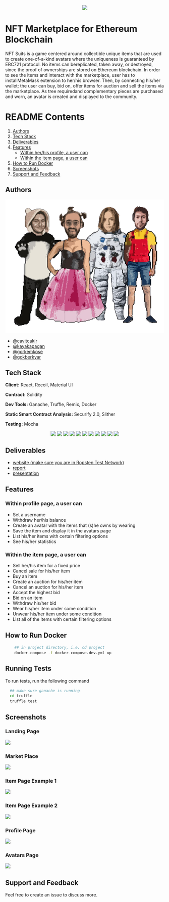 <p align="center">
    <img src="https://github.com/NFTSuits/NFT-Marketplace-DApp/blob/main/NFTSuits%20icons/nftSuits_logo.png"/>
</p>

# NFT Marketplace for Ethereum Blockchain

NFT Suits is a game centered around collectible unique items that are used to create one-of-a-kind avatars where the uniqueness is guaranteed by ERC721 protocol.  No items can bereplicated, taken away, or destroyed, since the proof of ownerships are stored on Ethereum blockchain. In order to see the items and interact with the marketplace, user has to installMetaMask extension to her/his browser. Then, by connecting his/her wallet; the user can buy, bid on, offer items for auction and sell the items via the marketplace. As tree requiredand complementary pieces are purchased and worn, an avatar is created and displayed to the community.

# README Contents
1. [Authors](#authors)
2. [Tech Stack](#tech-stack)
3. [Deliverables](#deliverables)
4. [Features](#features)
    - [Within her/his profile, a user can](#within-profile-page-a-user-can)
    - [Within the item page, a user can](#within-the-item-page-a-user-can)
5. [How to Run Docker](#how-to-run-docker)
6. [Screenshots](#screenshots)
7. [Support and Feedback](#support-and-feedback)

## Authors
<p align="center">
    <img src="website/src/containers/index/team_bidis.png"/>
</p>

- [@cavitcakir](https://www.github.com/cavitcakir)
- [@kayakapagan](https://www.github.com/kayakapagan)
- [@gorkemkose](https://www.github.com/gorkemkose)
- [@gokberkyar](https://www.github.com/gokberkyar)

## Tech Stack

**Client:** React, Recoil, Material UI

**Contract:** Solidity

**Dev Tools:** Ganache, Truffle, Remix, Docker

**Static Smart Contract Analysis:** Securify 2.0, Slither

**Testing:** Mocha

<p align="center">
    <code><img height="40" src="https://github.com/NFTSuits/NFT-Marketplace-DApp/blob/main/NFTSuits%20icons/react-logo.png"></code>
    <code><img height="40" src="https://github.com/NFTSuits/NFT-Marketplace-DApp/blob/main/NFTSuits%20icons/recoil-logo.svg"></code>
    <code><img height="40" src="https://github.com/NFTSuits/NFT-Marketplace-DApp/blob/main/NFTSuits%20icons/materialUI-logo.png"></code>
    <code><img height="40" src="https://github.com/NFTSuits/NFT-Marketplace-DApp/blob/main/NFTSuits%20icons/solidity-logo.jpeg"></code>
    <code><img height="40" src="https://github.com/NFTSuits/NFT-Marketplace-DApp/blob/main/NFTSuits%20icons/ganache-logo.png"></code>
    <code><img height="40" src="https://github.com/NFTSuits/NFT-Marketplace-DApp/blob/main/NFTSuits%20icons/truffle-logo.png"></code>
    <code><img height="40" src="https://github.com/NFTSuits/NFT-Marketplace-DApp/blob/main/NFTSuits%20icons/remix-logo.png"></code>
    <code><img height="40" src="https://github.com/NFTSuits/NFT-Marketplace-DApp/blob/main/NFTSuits%20icons/docker-logo.png"></code>
    <code><img height="40" src="https://github.com/NFTSuits/NFT-Marketplace-DApp/blob/main/NFTSuits%20icons/securify-logo.png"></code>
    <code><img height="40" src="https://github.com/NFTSuits/NFT-Marketplace-DApp/blob/main/NFTSuits%20icons/slither-logo.png"></code>
    <code><img height="40" src="https://github.com/NFTSuits/NFT-Marketplace-DApp/blob/main/NFTSuits%20icons/mocha-logo.svg"></code>
</p>

## Deliverables
   - [website (make sure you are in Ropsten Test Network)](https://nftsuits.com/)
   - [report](https://github.com/cs48kblockchain/NFTSuits-DApp/blob/main/NFTSuitsExplained.pdf)
   - [presentation](https://github.com/cs48kblockchain/NFTSuits-DApp/blob/main/Presentation.pdf)

## Features

### Within profile page, a user can

- Set a username
- Withdraw her/his balance
- Create an avatar with the items that (s)he owns by wearing
- Save the item and display it in the avatars page
- List his/her items with certain filtering options
- See his/her statistics

### Within the item page, a user can

- Sell her/his item for a fixed price
- Cancel sale for his/her item
- Buy an item
- Create an auction for his/her item
- Cancel an auction for his/her item
- Accept the highest bid
- Bid on an item
- Withdraw his/her bid
- Wear his/her item under some condition
- Unwear his/her item under some condition
- List all of the items with certain filtering options
 
## How to Run Docker

```bash
    ## in project directory, i.e. cd project
    docker-compose -f docker-compose.dev.yml up
```

## Running Tests
To run tests, run the following command

```bash
  ## make sure ganache is running
  cd truffle
  truffle test
```

## Screenshots
<p align="center">
    <h3>Landing Page</h3>
    <img src="https://github.com/NFTSuits/NFT-Marketplace-DApp/blob/main/NFTSuits%20images/landing-page.png"/>
</p>
<p align="center">
    <h3>Market Place</h3>
    <img src="https://github.com/NFTSuits/NFT-Marketplace-DApp/blob/main/NFTSuits%20images/marketplace-page.png"/>
</p>
<p align="center">
    <h3>Item Page Example 1</h3>
    <img src="https://github.com/NFTSuits/NFT-Marketplace-DApp/blob/main/NFTSuits%20images/item-example-1.png"/>
</p>
<p align="center">
    <h3>Item Page Example 2</h3>
    <img src="https://github.com/NFTSuits/NFT-Marketplace-DApp/blob/main/NFTSuits%20images/item-example-2.png"/>
</p>
<p align="center">
    <h3>Profile Page</h3>
    <img src="https://github.com/NFTSuits/NFT-Marketplace-DApp/blob/main/NFTSuits%20images/profile-page.png"/>
</p>
<p align="center">
    <h3>Avatars Page</h3>
    <img src="https://github.com/NFTSuits/NFT-Marketplace-DApp/blob/main/NFTSuits%20images/avatar-page.png"/>
</p>

## Support and Feedback

Feel free to create an issue to discuss more.

